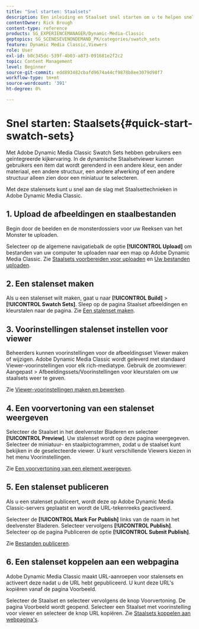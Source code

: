 ```yaml
---
title: "Snel starten: Staalsets"
description: Een inleiding en Staalset snel starten om u te helpen snel aan de slag te gaan in Adobe Dynamic Media Classic.
contentOwner: Rick Brough
content-type: reference
products: SG_EXPERIENCEMANAGER/Dynamic-Media-Classic
geptopics: SG_SCENESEVENONDEMAND_PK/categories/swatch_sets
feature: Dynamic Media Classic,Viewers
role: User
exl-id: b0c345dc-539f-4b03-a873-091681e2f2c2
topic: Content Management
level: Beginner
source-git-commit: edd893482cbafd9674a44cf9878b8ee3079d98f7
workflow-type: tm+mt
source-wordcount: '391'
ht-degree: 0%

---
```


# Snel starten: Staalsets{#quick-start-swatch-sets}

Met Adobe Dynamic Media Classic Swatch Sets hebben gebruikers een geïntegreerde kijkervaring. In de dynamische Staalsetviewer kunnen gebruikers een item dat wordt gerenderd in een andere kleur, een ander materiaal, een andere structuur, een andere afwerking of een andere structuur alleen zien door een miniatuur te selecteren.

Met deze stalensets kunt u snel aan de slag met Staalsettechnieken in Adobe Dynamic Media Classic.

## 1. Upload de afbeeldingen en staalbestanden

Begin door de beelden en de monsterdossiers voor uw Reeksen van het Monster te uploaden.

Selecteer op de algemene navigatiebalk de optie **[!UICONTROL Upload]** om bestanden van uw computer te uploaden naar een map op Adobe Dynamic Media Classic. Zie [Staalsets voorbereiden voor uploaden](preparing-swatch-set-assets-upload.md#preparing-swatch-set-assets-for-upload) en [Uw bestanden uploaden](uploading-files.md#uploading-your-files).

## 2. Een stalenset maken

Als u een stalenset wilt maken, gaat u naar **[!UICONTROL Build]** > **[!UICONTROL Swatch Sets]**. Sleep op de pagina Staalset afbeeldingen en kleurstalen naar de pagina. Zie [Een stalenset maken](creating-swatch-set.md#creating-a-swatch-set).

## 3. Voorinstellingen stalenset instellen voor viewer

Beheerders kunnen voorinstellingen voor de afbeeldingsset Viewer maken of wijzigen. Adobe Dynamic Media Classic wordt geleverd met standaard Viewer-voorinstellingen voor elk rich-mediatype. Gebruik de zoomviewer: Aangepast > Afbeeldingssets/Voorinstellingen voor kleurstalen om uw staalsets weer te geven.

Zie [Viewer-voorinstellingen maken en bewerken](application-setup.md#adding-and-editing-viewer-presets).

## 4. Een voorvertoning van een stalenset weergeven

Selecteer de Staalset in het deelvenster Bladeren en selecteer **[!UICONTROL Preview]**. Uw stalenset wordt op deze pagina weergegeven. Selecteer de miniatuur- en staalpictogrammen, zodat u de staalset kunt bekijken in de geselecteerde viewer. U kunt verschillende Viewers kiezen in het menu Voorinstellingen.

Zie [Een voorvertoning van een element weergeven](previewing-asset.md#previewing-an-asset).

## 5. Een stalenset publiceren

Als u een stalenset publiceert, wordt deze op Adobe Dynamic Media Classic-servers geplaatst en wordt de URL-tekenreeks geactiveerd.

Selecteer de **[!UICONTROL Mark For Publish]** links van de naam in het deelvenster Bladeren. Selecteer vervolgens **[!UICONTROL Publish]**. Selecteer op de pagina Publiceren de optie **[!UICONTROL Submit Publish]**.

Zie [Bestanden publiceren](publishing-files.md#publishing-files).

## 6. Een stalenset koppelen aan een webpagina

Adobe Dynamic Media Classic maakt URL-aanroepen voor stalensets en activeert deze nadat u de URL hebt gepubliceerd. U kunt deze URL&#39;s kopiëren vanaf de pagina Voorbeeld.

Selecteer de Staalset en selecteer vervolgens de knop Voorvertoning. De pagina Voorbeeld wordt geopend. Selecteer een Staalset met voorinstelling voor viewer en selecteer de knop URL kopiëren. Zie [Staalsets koppelen aan webpagina&#39;s](linking-swatch-set-web-page.md#linking-a-swatch-set-to-a-web-page).
